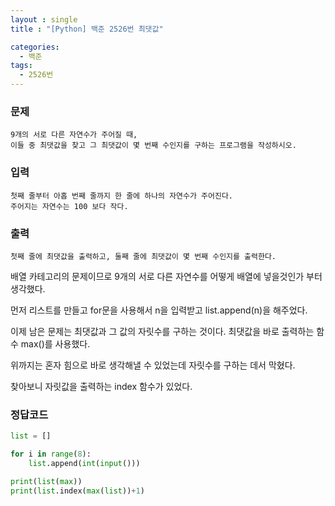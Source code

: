```yaml
---
layout : single
title : "[Python] 백준 2526번 최댓값"

categories:
  - 백준
tags:
  - 2526번
---
```

### 문제
```
9개의 서로 다른 자연수가 주어질 때, 
이들 중 최댓값을 찾고 그 최댓값이 몇 번째 수인지를 구하는 프로그램을 작성하시오.
```
### 입력
```
첫째 줄부터 아홉 번째 줄까지 한 줄에 하나의 자연수가 주어진다. 
주어지는 자연수는 100 보다 작다.
```
### 출력
```
첫째 줄에 최댓값을 출력하고, 둘째 줄에 최댓값이 몇 번째 수인지를 출력한다.
```
배열 카테고리의 문제이므로 9개의 서로 다른 자연수를 어떻게 배열에 넣을것인가 부터 생각했다.

먼저 리스트를 만들고 for문을 사용해서 n을 입력받고 list.append(n)을 해주었다.

이제 남은 문제는 최댓값과 그 값의 자릿수를 구하는 것이다. 최댓값을 바로 출력하는 함수 max()를 사용했다.

위까지는 혼자 힘으로 바로 생각해낼 수 있었는데 자릿수를 구하는 데서 막혔다.

찾아보니 자릿값을 출력하는 index 함수가 있었다.

### 정답코드
```python
list = []

for i in range(8):
    list.append(int(input()))

print(list(max))
print(list.index(max(list))+1)
```

